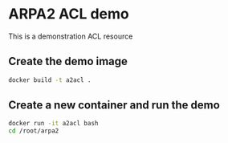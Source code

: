 # ARPA2 ACL demo

This is a demonstration ACL resource

## Create the demo image
```sh
docker build -t a2acl .
```

## Create a new container and run the demo
```sh
docker run -it a2acl bash
cd /root/arpa2
```